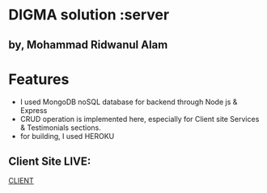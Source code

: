 # DIGMA solution :server
## by, Mohammad Ridwanul Alam

# Features
- I used MongoDB noSQL database for backend through Node js & Express
- CRUD operation is implemented here, especially for Client site Services & Testimonials sections.
- for building, I used HEROKU

## Client Site LIVE:
[CLIENT](https://digma-solution.web.app/)

